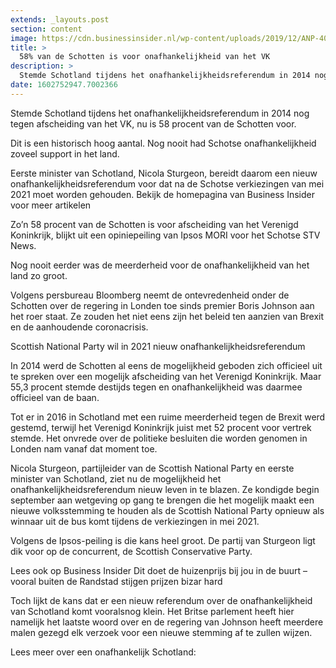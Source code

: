 ```yaml
--- 
extends: _layouts.post 
section: content 
image: https://cdn.businessinsider.nl/wp-content/uploads/2019/12/ANP-401154972-scaled.jpg 
title: > 
  58% van de Schotten is voor onafhankelijkheid van het VK 
description: > 
  Stemde Schotland tijdens het onafhankelijkheidsreferendum in 2014 nog tegen afscheiding van het VK, nu is 58 procent van de Schotten voor.Eerste minister van Schotland, Nicola Sturgeon, bereidt daarom een nieuw onafhankelijkheidsreferendum voor dat na de Schotse verkiezingen van mei 2021 moet worden gehouden.Bekijk de homepagina van Business Insider voor meer artikelenZo’n 58 procent van de Schotten is voor afscheiding van het Verenigd Koninkrijk, blijkt uit een opiniepeiling van Ipsos MORI voor het Schotse STV News.Nog nooit eerder was de meerderheid voor de onafhankelijkheid van het land zo groot.Nicola Sturgeon, partijleider van de Scottish National Party en eerste minister van Schotland, ziet nu de mogelijkheid het onafhankelijkheidsreferendum nieuw leven in te blazen. 
date: 1602752947.7002366 
--- 
```

Stemde Schotland tijdens het onafhankelijkheidsreferendum in 2014 nog tegen afscheiding van het VK, nu is 58 procent van de Schotten voor.

Dit is een historisch hoog aantal. Nog nooit had Schotse onafhankelijkheid zoveel support in het land.

Eerste minister van Schotland, Nicola Sturgeon, bereidt daarom een nieuw onafhankelijkheidsreferendum voor dat na de Schotse verkiezingen van mei 2021 moet worden gehouden. Bekijk de homepagina van Business Insider voor meer artikelen

Zo’n 58 procent van de Schotten is voor afscheiding van het Verenigd Koninkrijk, blijkt uit een opiniepeiling van Ipsos MORI voor het Schotse STV News.

Nog nooit eerder was de meerderheid voor de onafhankelijkheid van het land zo groot.

Volgens persbureau Bloomberg neemt de ontevredenheid onder de Schotten over de regering in Londen toe sinds premier Boris Johnson aan het roer staat. Ze zouden het niet eens zijn het beleid ten aanzien van Brexit en de aanhoudende coronacrisis.

Scottish National Party wil in 2021 nieuw onafhankelijkheidsreferendum

In 2014 werd de Schotten al eens de mogelijkheid geboden zich officieel uit te spreken over een mogelijk afscheiding van het Verenigd Koninkrijk. Maar 55,3 procent stemde destijds tegen en onafhankelijkheid was daarmee officieel van de baan.

Tot er in 2016 in Schotland met een ruime meerderheid tegen de Brexit werd gestemd, terwijl het Verenigd Koninkrijk juist met 52 procent voor vertrek stemde. Het onvrede over de politieke besluiten die worden genomen in Londen nam vanaf dat moment toe.

Nicola Sturgeon, partijleider van de Scottish National Party en eerste minister van Schotland, ziet nu de mogelijkheid het onafhankelijkheidsreferendum nieuw leven in te blazen. Ze kondigde begin september aan wetgeving op gang te brengen die het mogelijk maakt een nieuwe volksstemming te houden als de Scottish National Party opnieuw als winnaar uit de bus komt tijdens de verkiezingen in mei 2021.

Volgens de Ipsos-peiling is die kans heel groot. De partij van Sturgeon ligt dik voor op de concurrent, de Scottish Conservative Party.

Lees ook op Business Insider Dit doet de huizenprijs bij jou in de buurt – vooral buiten de Randstad stijgen prijzen bizar hard

Toch lijkt de kans dat er een nieuw referendum over de onafhankelijkheid van Schotland komt vooralsnog klein. Het Britse parlement heeft hier namelijk het laatste woord over en de regering van Johnson heeft meerdere malen gezegd elk verzoek voor een nieuwe stemming af te zullen wijzen.

Lees meer over een onafhankelijk Schotland: